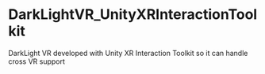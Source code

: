 # DarkLightVR_UnityXRInteractionToolkit
DarkLight VR developed with Unity XR Interaction Toolkit so it can handle cross VR support 
